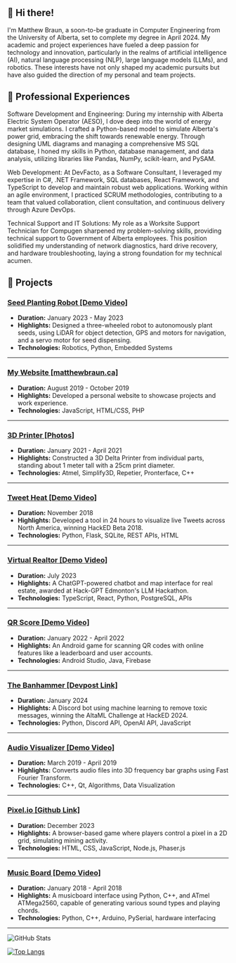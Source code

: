 ## 👋 Hi there! 
I'm Matthew Braun, a soon-to-be graduate in Computer Engineering from the University of Alberta, set to complete my degree in April 2024. My academic and project experiences have fueled a deep passion for technology and innovation, particularly in the realms of artificial intelligence (AI), natural language processing (NLP), large language models (LLMs), and robotics. These interests have not only shaped my academic pursuits but have also guided the direction of my personal and team projects.

## 💼 Professional Experiences
Software Development and Engineering: During my internship with Alberta Electric System Operator (AESO), I dove deep into the world of energy market simulations. I crafted a Python-based model to simulate Alberta's power grid, embracing the shift towards renewable energy. Through designing UML diagrams and managing a comprehensive MS SQL database, I honed my skills in Python, database management, and data analysis, utilizing libraries like Pandas, NumPy, scikit-learn, and PySAM.

Web Development: At DevFacto, as a Software Consultant, I leveraged my expertise in C#, .NET Framework, SQL databases, React Framework, and TypeScript to develop and maintain robust web applications. Working within an agile environment, I practiced SCRUM methodologies, contributing to a team that valued collaboration, client consultation, and continuous delivery through Azure DevOps.

Technical Support and IT Solutions: My role as a Worksite Support Technician for Compugen sharpened my problem-solving skills, providing technical support to Government of Alberta employees. This position solidified my understanding of network diagnostics, hard drive recovery, and hardware troubleshooting, laying a strong foundation for my technical acumen.

## 🔨 Projects

### [Seed Planting Robot [Demo Video]](https://www.youtube.com/watch?v=pulFcguEh7g)
- **Duration:** January 2023 - May 2023
- **Highlights:** Designed a three-wheeled robot to autonomously plant seeds, using LiDAR for object detection, GPS and motors for navigation, and a servo motor for seed dispensing. 
- **Technologies:** Robotics, Python, Embedded Systems

---

### [My Website [matthewbraun.ca]](https://matthewbraun.ca)
- **Duration:** August 2019 - October 2019
- **Highlights:** Developed a personal website to showcase projects and work experience. 
- **Technologies:** JavaScript, HTML/CSS, PHP

---

### [3D Printer [Photos]](https://matthewbraun.ca/projects.php#3D_Printer)
- **Duration:** January 2021 - April 2021
- **Highlights:** Constructed a 3D Delta Printer from individual parts, standing about 1 meter tall with a 25cm print diameter. 
- **Technologies:** Atmel, Simplify3D, Repetier, Pronterface, C++

---

### [Tweet Heat [Demo Video]](https://matthewbraun.ca/projects.php#Tweet_Heat)
- **Duration:** November 2018
- **Highlights:** Developed a tool in 24 hours to visualize live Tweets across North America, winning HackED Beta 2018. 
- **Technologies:** Python, Flask, SQLite, REST APIs, HTML

---

### [Virtual Realtor [Demo Video]](https://www.youtube.com/watch?v=IB98ysH1rZQ)
- **Duration:** July 2023
- **Highlights:** A ChatGPT-powered chatbot and map interface for real estate, awarded at Hack-GPT Edmonton's LLM Hackathon. 
- **Technologies:** TypeScript, React, Python, PostgreSQL, APIs

---

### [QR Score [Demo Video]](https://matthewbraun.ca/projects.php#QR_Score)
- **Duration:** January 2022 - April 2022
- **Highlights:** An Android game for scanning QR codes with online features like a leaderboard and user accounts. 
- **Technologies:** Android Studio, Java, Firebase

---

### [The Banhammer [Devpost Link]](https://devpost.com/software/the-banhammer)
- **Duration:** January 2024
- **Highlights:** A Discord bot using machine learning to remove toxic messages, winning the AltaML Challenge at HackED 2024. 
- **Technologies:** Python, Discord API, OpenAI API, JavaScript

---

### [Audio Visualizer [Demo Video]](https://matthewbraun.ca/projects.php#Audio_Visualizer)
- **Duration:** March 2019 - April 2019
- **Highlights:** Converts audio files into 3D frequency bar graphs using Fast Fourier Transform. 
- **Technologies:** C++, Qt, Algorithms, Data Visualization

---

### [Pixel.io [Github Link]](https://github.com/mjbraun95/pixel_io)
- **Duration:** December 2023
- **Highlights:** A browser-based game where players control a pixel in a 2D grid, simulating mining activity. 
- **Technologies:** HTML, CSS, JavaScript, Node.js, Phaser.js

---

### [Music Board [Demo Video]](https://matthewbraun.ca/projects.php#MusicBoard)
- **Duration:** January 2018 - April 2018
- **Highlights:** A musicboard interface using Python, C++, and ATmel ATMega2560, capable of generating various sound types and playing chords. 
- **Technologies:** Python, C++, Arduino, PySerial, hardware interfacing

---


![GitHub Stats](https://github-readme-stats.vercel.app/api?username=mjbraun95&theme=radical)

[![Top Langs](https://github-readme-stats.vercel.app/api/top-langs/?username=mjbraun95&langs_count=8&theme=radical&show_icons=true)](https://github.com/mjbraun95/github-readme-stats)

